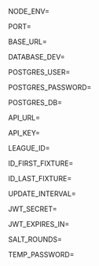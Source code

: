 NODE_ENV=

PORT=

BASE_URL=

DATABASE_DEV=

POSTGRES_USER=

POSTGRES_PASSWORD=

POSTGRES_DB=

API_URL=

API_KEY=

LEAGUE_ID=

ID_FIRST_FIXTURE=

ID_LAST_FIXTURE=

UPDATE_INTERVAL=

JWT_SECRET=

JWT_EXPIRES_IN=

SALT_ROUNDS=

TEMP_PASSWORD=
